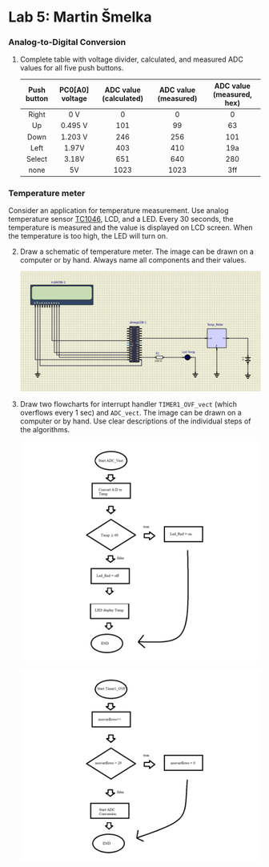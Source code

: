# Lab 5: Martin Šmelka

### Analog-to-Digital Conversion

1. Complete table with voltage divider, calculated, and measured ADC values for all five push buttons.

   | **Push button** | **PC0[A0] voltage** | **ADC value (calculated)** | **ADC value (measured)** | **ADC value (measured, hex)** |
   | :-: | :-: | :-: | :-: | :-: |
   | Right  | 0&nbsp;V | 0  | 0 | 0 |
   | Up     | 0.495&nbsp;V | 101 | 99 | 63 |
   | Down   | 1.203&nbsp;V | 246 | 256 | 101 |
   | Left   | 1.97V | 403 | 410 | 19a |
   | Select | 3.18V | 651 | 640 | 280 |
   | none   | 5V | 1023 | 1023 | 3ff |

### Temperature meter

Consider an application for temperature measurement. Use analog temperature sensor [TC1046](http://ww1.microchip.com/downloads/en/DeviceDoc/21496C.pdf), LCD, and a LED. Every 30 seconds, the temperature is measured and the value is displayed on LCD screen. When the temperature is too high, the LED will turn on.

2. Draw a schematic of temperature meter. The image can be drawn on a computer or by hand. Always name all components and their values.

   ![your figure](https://github.com/MartinSmelka/Digital-Electronics-2-Smelka/blob/main/Labs/Lab_5/lab5-adc/test/Temp_Lab_5.png)

3. Draw two flowcharts for interrupt handler `TIMER1_OVF_vect` (which overflows every 1&nbsp;sec) and `ADC_vect`. The image can be drawn on a computer or by hand. Use clear descriptions of the individual steps of the algorithms.

   ![your figure](https://github.com/MartinSmelka/Digital-Electronics-2-Smelka/blob/main/Labs/Lab_5/lab5-adc/test/Flow_Chart_1.png)
   
   ![your figure](https://github.com/MartinSmelka/Digital-Electronics-2-Smelka/blob/main/Labs/Lab_5/lab5-adc/test/Flow_Chart_2.png)
